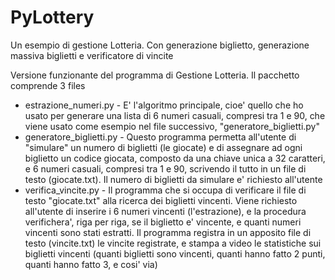 # PyLottery
Un esempio di gestione Lotteria. Con generazione biglietto, generazione massiva biglietti e verificatore di vincite

Versione funzionante del programma di Gestione Lotteria.
Il pacchetto comprende 3 files
- estrazione_numeri.py - E' l'algoritmo principale, cioe' quello che ho usato per generare una lista di 6 numeri casuali, compresi tra 1 e 90, che viene usato come esempio nel file successivo, "generatore_biglietti.py"
- generatore_biglietti.py - Questo programma permetta all'utente di "simulare" un numero di biglietti (le giocate) e di assegnare ad ogni biglietto un codice giocata, composto da una chiave unica a 32 caratteri, e 6 numeri casuali, compresi tra 1 e 90, scrivendo il tutto in un file di testo (giocate.txt). Il numero di biglietti da simulare e' richiesto all'utente
- verifica_vincite.py - Il programma che si occupa di verificare il file di testo "giocate.txt" alla ricerca dei biglietti vincenti. Viene richiesto all'utente di inserire i 6 numeri vincenti (l'estrazione), e la procedura verifichera', riga per riga, se il biglietto e' vincente, e quanti numeri vincenti sono stati estratti. Il programma registra in un apposito file di testo (vincite.txt) le vincite registrate, e stampa a video le statistiche sui biglietti vincenti (quanti biglietti sono vincenti, quanti hanno fatto 2 punti, quanti hanno fatto 3, e cosi' via)
